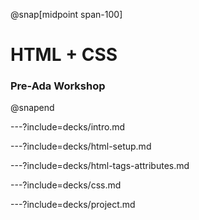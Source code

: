 @snap[midpoint span-100]
# HTML + CSS

### Pre-Ada Workshop
@snapend

---?include=decks/intro.md

---?include=decks/html-setup.md

---?include=decks/html-tags-attributes.md

---?include=decks/css.md

---?include=decks/project.md